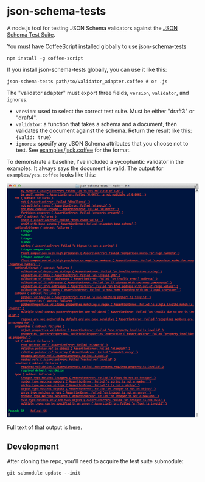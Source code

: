 # json-schema-tests

A node.js tool for testing JSON Schema validators against the [JSON Schema Test Suite](https://github.com/json-schema/JSON-Schema-Test-Suite).

You must have CoffeeScript installed globally to use json-schema-tests

    npm install -g coffee-script

If you install json-schema-tests globally, you can use it like this:

    json-schema-tests path/to/validator_adapter.coffee # or .js

The "validator adapter" must export three fields, `version`, `validator`,
and `ignores`.

* `version`: used to select the correct test suite.
  Must be either "draft3" or "draft4".
* `validator`: a function that takes a schema and a document, then validates
  the document against the schema.  Return the result like this: `{valid: true}`
* `ignores`: specify any JSON Schema attributes that you choose not to test.
  See [examples/jsck.coffee](examples/jsck.coffee) for the format.

To demonstrate a baseline, I've included a sycophantic validator in the examples.
It always says the document is valid.  The output for `examples/yes.coffee`
looks like this:

![glorious](examples/yes.png)

Full text of that output is [here](examples/yes-output.txt).

## Development

After cloning the repo, you'll need to acquire the test suite submodule:

    git submodule update --init


